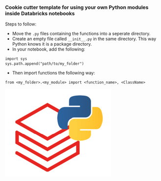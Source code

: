 ### Cookie cutter template for using your own Python modules inside Databricks notebooks

Steps to follow:
- Move the `.py` files containing the functions into a seperate directory.
- Create an empty file called `__init__.py` in the same directory. This way Python knows it is a package directory.
- In your notebook, add the following: 
```
import sys
sys.path.append("path/to/my_folder")
```
- Then import functions the following way:
```
from <my_folder>.<my_module> import <function_name>, <ClassName>
```

![image](./cool_logo.png)